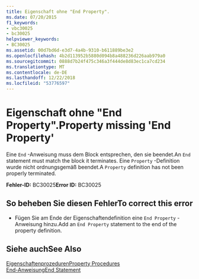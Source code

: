 ```yaml
---
title: Eigenschaft ohne "End Property".
ms.date: 07/20/2015
f1_keywords:
- vbc30025
- bc30025
helpviewer_keywords:
- BC30025
ms.assetid: 00d7bd6d-e3d7-4a4b-9310-b611889be3e2
ms.openlocfilehash: 4b2d113952b5880d094b8a488236d226aab979a0
ms.sourcegitcommit: 0888d7b24f475c346a3f444de8d83ec1ca7cd234
ms.translationtype: MT
ms.contentlocale: de-DE
ms.lasthandoff: 12/22/2018
ms.locfileid: "53776597"
---
```

# <a name="property-missing-end-property"></a><span data-ttu-id="692c6-102">Eigenschaft ohne "End Property".</span><span class="sxs-lookup"><span data-stu-id="692c6-102">Property missing 'End Property'</span></span>
<span data-ttu-id="692c6-103">Eine `End` -Anweisung muss dem Block entsprechen, den sie beendet.</span><span class="sxs-lookup"><span data-stu-id="692c6-103">An `End` statement must match the block it terminates.</span></span> <span data-ttu-id="692c6-104">Eine `Property` -Definition wurde nicht ordnungsgemäß beendet.</span><span class="sxs-lookup"><span data-stu-id="692c6-104">A `Property` definition has not been properly terminated.</span></span>  
  
 <span data-ttu-id="692c6-105">**Fehler-ID:** BC30025</span><span class="sxs-lookup"><span data-stu-id="692c6-105">**Error ID:** BC30025</span></span>  
  
## <a name="to-correct-this-error"></a><span data-ttu-id="692c6-106">So beheben Sie diesen Fehler</span><span class="sxs-lookup"><span data-stu-id="692c6-106">To correct this error</span></span>  
  
-   <span data-ttu-id="692c6-107">Fügen Sie am Ende der Eigenschaftendefinition eine `End Property` -Anweisung hinzu.</span><span class="sxs-lookup"><span data-stu-id="692c6-107">Add an `End Property` statement to the end of the property definition.</span></span>  
  
## <a name="see-also"></a><span data-ttu-id="692c6-108">Siehe auch</span><span class="sxs-lookup"><span data-stu-id="692c6-108">See Also</span></span>  
 [<span data-ttu-id="692c6-109">Eigenschaftenprozeduren</span><span class="sxs-lookup"><span data-stu-id="692c6-109">Property Procedures</span></span>](../../visual-basic/programming-guide/language-features/procedures/property-procedures.md)  
 [<span data-ttu-id="692c6-110">End-Anweisung</span><span class="sxs-lookup"><span data-stu-id="692c6-110">End Statement</span></span>](../../visual-basic/language-reference/statements/end-statement.md)
